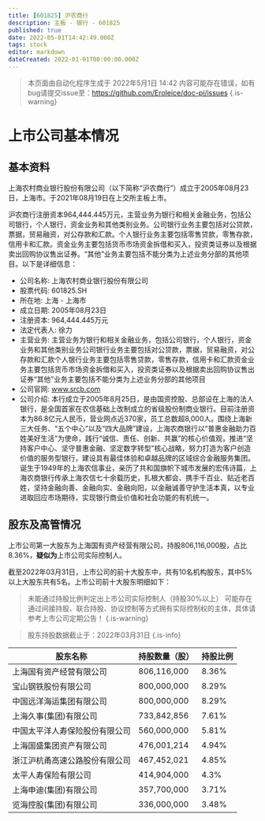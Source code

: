 ```yaml
---
title: [601825] 沪农商行
description: 主板 - 银行 - 601825
published: true
date: 2022-05-01T14:42:49.000Z
tags: stock
editor: markdown
dateCreated: 2022-01-01T00:00:00.000Z
---
```


> 本页面由自动化程序生成于 2022年5月1日 14:42
> 内容可能存在错误，如有bug请提交issue至：https://github.com/Eroleice/doc-pi/issues
{.is-warning}

# 上市公司基本情况

## 基本资料

上海农村商业银行股份有限公司（以下简称“沪农商行”）成立于2005年08月23日，上海市。于2021年08月19日在上交所主板上市。

沪农商行注册资本964,444.445万元，主营业务为银行和相关金融业务，包括公司银行，个人银行，资金业务和其他类别业务。公司银行业务主要包括对公贷款，票据，贸易融资，对公存款和汇款。个人银行业务主要包括零售贷款，零售存款，信用卡和汇款。资金业务主要包括货币市场资金拆借和买入，投资类证券以及根据卖出回购协议售出证券。“其他”业务主要包括不能分类为上述业务分部的其他项目。以下是详细信息：

- 公司名称: 上海农村商业银行股份有限公司
- 股票代码: 601825.SH
- 所在地: 上海 - 上海市
- 成立日期: 2005年08月23日
- 注册资本: 964,444.445万元
- 法定代表人: 徐力
- 主营业务: 主营业务为银行和相关金融业务，包括公司银行，个人银行，资金业务和其他类别业务公司银行业务主要包括对公贷款，票据，贸易融资，对公存款和汇款个人银行业务主要包括零售贷款，零售存款，信用卡和汇款资金业务主要包括货币市场资金拆借和买入，投资类证券以及根据卖出回购协议售出证券“其他”业务主要包括不能分类为上述业务分部的其他项目
- 公司官网: www.srcb.com
- 公司介绍: 本行成立于2005年8月25日，是由国资控股、总部设在上海的法人银行，是全国首家在农信基础上改制成立的省级股份制商业银行。目前注册资本为86.8亿元人民币，营业网点近370家，员工总数超8,000人。围绕上海新三大任务、“五个中心”以及“四大品牌”建设，上海农商银行以“普惠金融助力百姓美好生活”为使命，践行“诚信、责任、创新、共赢”的核心价值观，推进“坚持客户中心、坚守普惠金融、坚定数字转型”核心战略，努力打造为客户创造价值的服务型银行，建设具有最佳体验和卓越品牌的区域综合金融服务集团。诞生于1949年的上海农信事业，亲历了共和国旗帜下城市发展的宏伟诗篇，上海农商银行传承上海农信七十余载历史，扎根大都会、携手千百业、贴近老百姓，坚持金融向善、金融向实、金融向阳，以金融诚善守护生活本真，以专业进取回应市场期待，实现银行商业价值和社会功能的有机统一。


## 股东及高管情况

上市公司第一大股东为上海国有资产经营有限公司，持股806,116,000股，占比8.36%，**疑似为**上市公司实际控制人。

截至2022年03月31日，上市公司的前十大股东中，共有10名机构股东，其中5%以上大股东共有5名。上市公司前十大股东明细如下：

> 未能通过持股比例判定出上市公司实际控制人（持股30%以上）
> 可能存在通过间接持股、联合持股、协议控制等方式拥有实际控制权的主体，具体请参考上市公司定期公告！
{.is-warning}

> 股东持股数据截止于：2022年03月31日
{.is-info}

| 股东名称 | 持股数量（股） | 持股比例 |
| --- | --- | --- |
| 上海国有资产经营有限公司 | 806,116,000 | 8.36% |
| 宝山钢铁股份有限公司 | 800,000,000 | 8.29% |
| 中国远洋海运集团有限公司 | 800,000,000 | 8.29% |
| 上海久事(集团)有限公司 | 733,842,856 | 7.61% |
| 中国太平洋人寿保险股份有限公司 | 560,000,000 | 5.81% |
| 上海国盛集团资产有限公司 | 476,001,214 | 4.94% |
| 浙江沪杭甬高速公路股份有限公司 | 467,452,021 | 4.85% |
| 太平人寿保险有限公司 | 414,904,000 | 4.3% |
| 上海申迪(集团)有限公司 | 357,700,000 | 3.71% |
| 览海控股(集团)有限公司 | 336,000,000 | 3.48% |




